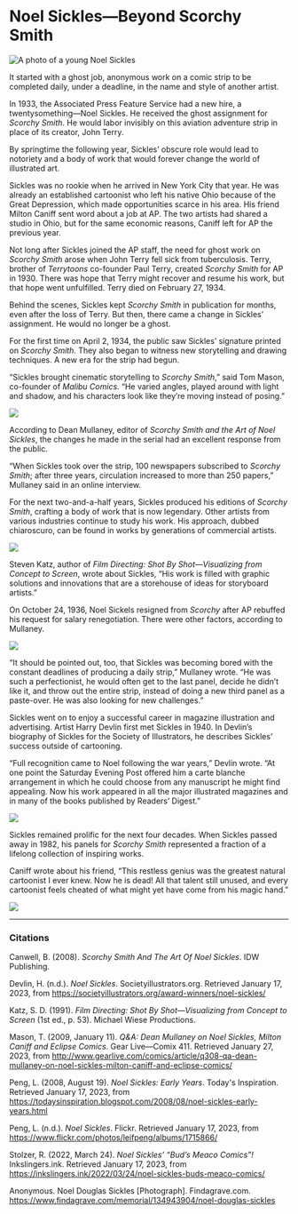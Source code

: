 # Noel Sickles—Beyond Scorchy Smith

![A photo of a young Noel Sickles](https://images.findagrave.com/photos/2020/7/134943904_effa02e9-c5a7-4b2f-ba5c-ddcad68c0f70.png)

It started with a ghost job, anonymous work on a comic strip to be completed daily, under a deadline, in the name and style of another artist. 

In 1933, the Associated Press Feature Service had a new hire, a twentysomething—Noel Sickles. He received the ghost assignment for *Scorchy Smith*. He would labor invisibly on this aviation adventure strip in place of its creator, John Terry.

By springtime the following year, Sickles’ obscure role would lead to notoriety and a body of work that would forever change the world of illustrated art.

Sickles was no rookie when he arrived in New York City that year. He was already an established cartoonist who left his native Ohio because of the Great Depression, which made opportunities scarce in his area. His friend Milton Caniff sent word about a job at AP. The two artists had shared a studio in Ohio, but for the same economic reasons, Caniff left for AP the previous year.

Not long after Sickles joined the AP staff, the need for ghost work on *Scorchy Smith* arose when John Terry fell sick from tuberculosis. Terry, brother of *Terrytoons* co-founder Paul Terry, created *Scorchy Smith* for AP in 1930. There was hope that Terry might recover and resume his work, but that hope went unfulfilled. Terry died on February 27, 1934.

Behind the scenes, Sickles kept *Scorchy Smith* in publication for months, even after the loss of Terry. But then, there came a change in Sickles’ assignment. He would no longer be a ghost.

For the first time on April 2, 1934, the public saw Sickles’ signature printed on *Scorchy Smith*. They also began to witness new storytelling and drawing techniques. A new era for the strip had begun.

“Sickles brought cinematic storytelling to *Scorchy Smith*,” said Tom Mason, co-founder of *Malibu Comics*. “He varied angles, played around with light and shadow, and his characters look like they’re moving instead of posing.”

![](https://www.2dgalleries.com/planches/2015/44/scorchy-smith-1936-3jo5.jpg)

According to Dean Mullaney, editor of *Scorchy Smith and the Art of Noel Sickles*, the changes he made in the serial had an excellent response from the public.

“When Sickles took over the strip, 100 newspapers subscribed to *Scorchy Smith*; after three years, circulation increased to more than 250 papers,” Mullaney said in an online interview.

For the next two-and-a-half years, Sickles produced his editions of *Scorchy Smith*, crafting a body of work that is now legendary. Other artists from various industries continue to study his work. His approach, dubbed chiaroscuro, can be found in works by generations of commercial artists.

![](https://cafans.b-cdn.net/images/Category_498/subcat_171190/nhRG83IU_130218120736lola.jpg)

Steven Katz, author of *Film Directing: Shot By Shot—Visualizing from Concept to Screen*, wrote about Sickles, “His work is filled with graphic solutions and innovations that are a storehouse of ideas for storyboard artists.”

On October 24, 1936, Noel Sickels resigned from *Scorchy* after AP rebuffed his request for salary renegotiation. There were other factors, according to Mullaney. 

![](https://cafans.b-cdn.net/images/Category_2953/subcat_224911/thumbs/yl1aXThU_0804221438091gpadd.jpg)

“It should be pointed out, too, that Sickles was becoming bored with the constant deadlines of producing a daily strip,” Mullaney wrote. “He was such a perfectionist, he would often get to the last panel, decide he didn’t like it, and throw out the entire strip, instead of doing a new third panel as a paste-over. He was also looking for new challenges.”

Sickles went on to enjoy a successful career in magazine illustration and advertising. Artist Harry Devlin first met Sickles in 1940. In Devlin’s biography of Sickles for the Society of Illustrators, he describes Sickles’ success outside of cartooning.

“Full recognition came to Noel following the war years,” Devlin wrote. “At one point the Saturday Evening Post offered him a carte blanche arrangement in which he could choose from any manuscript he might find appealing. Now his work appeared in all the major illustrated magazines and in many of the books published by Readers’ Digest.” 

![](https://live.staticflickr.com/38/80277418_86b76031ba_h.jpg)

Sickles remained prolific for the next four decades. When Sickles passed away in 1982, his panels for *Scorchy Smith* represented a fraction of a lifelong collection of inspiring works. 

Caniff wrote about his friend, “This restless genius was the greatest natural cartoonist I ever knew. Now he is dead! All that talent still unused, and every cartoonist feels cheated of what might yet have come from his magic hand.”

![](https://live.staticflickr.com/43/80277554_08714603a8_b.jpg)

---

### Citations

Canwell, B. (2008). *Scorchy Smith And The Art Of Noel Sickles*. IDW Publishing.

Devlin, H. (n.d.). *Noel Sickles*. Societyillustrators.org. Retrieved January 17, 2023, from https://societyillustrators.org/award-winners/noel-sickles/

Katz, S. D. (1991). *Film Directing: Shot By Shot—Visualizing from Concept to Screen* (1st ed., p. 53). Michael Wiese Productions.

Mason, T. (2009, January 11). *Q&A: Dean Mullaney on Noel Sickles, Milton Caniff and Eclipse Comics*. Gear Live—Comix 411. Retrieved January 27, 2023, from http://www.gearlive.com/comics/article/q308-qa-dean-mullaney-on-noel-sickles-milton-caniff-and-eclipse-comics/

Peng, L. (2008, August 19). *Noel Sickles: Early Years*. Today's Inspiration. Retrieved January 17, 2023, from https://todaysinspiration.blogspot.com/2008/08/noel-sickles-early-years.html

Peng, L. (n.d.). *Noel Sickles*. Flickr. Retrieved January 17, 2023, from https://www.flickr.com/photos/leifpeng/albums/1715866/

Stolzer, R. (2022, March 24). *Noel Sickles’ “Bud’s Meaco Comics”!* Inkslingers.ink. Retrieved January 17, 2023, from https://inkslingers.ink/2022/03/24/noel-sickles-buds-meaco-comics/

Anonymous. Noel Douglas Sickles [Photograph]. Findagrave.com. https://www.findagrave.com/memorial/134943904/noel-douglas-sickles
